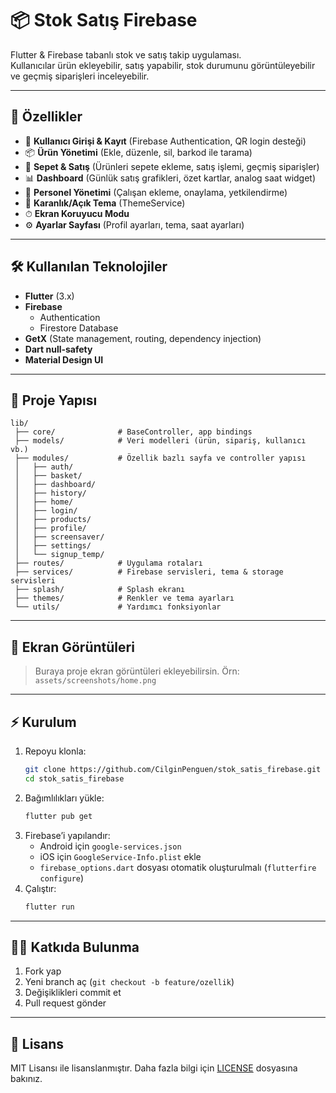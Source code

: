 
# 📦 Stok Satış Firebase

Flutter & Firebase tabanlı stok ve satış takip uygulaması.  
Kullanıcılar ürün ekleyebilir, satış yapabilir, stok durumunu görüntüleyebilir ve geçmiş siparişleri inceleyebilir.  

---

## 🚀 Özellikler
- 🔑 **Kullanıcı Girişi & Kayıt** (Firebase Authentication, QR login desteği)  
- 📦 **Ürün Yönetimi** (Ekle, düzenle, sil, barkod ile tarama)  
- 🛒 **Sepet & Satış** (Ürünleri sepete ekleme, satış işlemi, geçmiş siparişler)  
- 📊 **Dashboard** (Günlük satış grafikleri, özet kartlar, analog saat widget)  
- 👥 **Personel Yönetimi** (Çalışan ekleme, onaylama, yetkilendirme)  
- 🎨 **Karanlık/Açık Tema** (ThemeService)  
- ⏱ **Ekran Koruyucu Modu**  
- ⚙️ **Ayarlar Sayfası** (Profil ayarları, tema, saat ayarları)  

---

## 🛠 Kullanılan Teknolojiler
- **Flutter** (3.x)  
- **Firebase**  
  - Authentication  
  - Firestore Database  
- **GetX** (State management, routing, dependency injection)  
- **Dart null-safety**  
- **Material Design UI**  

---

## 📂 Proje Yapısı
```
lib/
 ├── core/              # BaseController, app bindings
 ├── models/            # Veri modelleri (ürün, sipariş, kullanıcı vb.)
 ├── modules/           # Özellik bazlı sayfa ve controller yapısı
 │   ├── auth/          
 │   ├── basket/
 │   ├── dashboard/
 │   ├── history/
 │   ├── home/
 │   ├── login/
 │   ├── products/
 │   ├── profile/
 │   ├── screensaver/
 │   ├── settings/
 │   └── signup_temp/
 ├── routes/            # Uygulama rotaları
 ├── services/          # Firebase servisleri, tema & storage servisleri
 ├── splash/            # Splash ekranı
 ├── themes/            # Renkler ve tema ayarları
 └── utils/             # Yardımcı fonksiyonlar
```

---

## 📸 Ekran Görüntüleri
> Buraya proje ekran görüntüleri ekleyebilirsin. Örn: `assets/screenshots/home.png`

---

## ⚡ Kurulum
1. Repoyu klonla:
   ```bash
   git clone https://github.com/CilginPenguen/stok_satis_firebase.git
   cd stok_satis_firebase
   ```
2. Bağımlılıkları yükle:
   ```bash
   flutter pub get
   ```
3. Firebase’i yapılandır:  
   - Android için `google-services.json`  
   - iOS için `GoogleService-Info.plist` ekle  
   - `firebase_options.dart` dosyası otomatik oluşturulmalı (`flutterfire configure`)  
4. Çalıştır:
   ```bash
   flutter run
   ```

---

## 👨‍💻 Katkıda Bulunma
1. Fork yap  
2. Yeni branch aç (`git checkout -b feature/ozellik`)  
3. Değişiklikleri commit et  
4. Pull request gönder  

---

## 📄 Lisans
MIT Lisansı ile lisanslanmıştır. Daha fazla bilgi için [LICENSE](LICENSE) dosyasına bakınız.  
